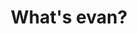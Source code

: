 ---
layout: tiles
title: What's evan?
parent: What's evan?
nav_order: 1
has_children: true
permalink: /docs/whats_evan
hide_content: true
tiles:
  - title: test1
    description: blubb
    icon: address-card
  - title: test2
    description: blubb2
    icon: address-card
---